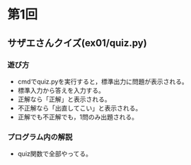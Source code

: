 # 第1回
## サザエさんクイズ(ex01/quiz.py)
### 遊び方
* cmdでquiz.pyを実行すると，標準出力に問題が表示される。
* 標準入力から答えを入力する。
* 正解なら「正解」と表示される。
* 不正解なら「出直してこい」と表示される。
* 正解でも不正解でも，1問のみ出題される。
### プログラム内の解説
* quiz関数で全部やってる。

